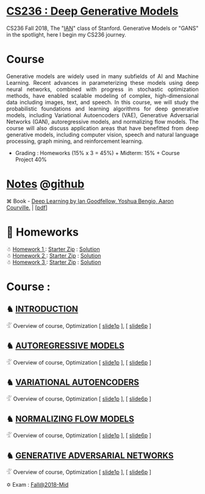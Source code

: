 # [CS236 : Deep Generative Models](https://deepgenerativemodels.github.io/)

CS236 Fall 2018, The "[IAN](https://twitter.com/goodfellow_ian?lang=en)" class of Stanford. Generative Models or "GANS" in the spotlight, here I begin my CS236 journey.

# Course

<p align="justify">Generative models are widely used in many subfields of AI and Machine Learning. Recent advances in parameterizing these models using deep neural networks, combined with progress in stochastic optimization methods, have enabled scalable modeling of complex, high-dimensional data including images, text, and speech. In this course, we will study the probabilistic foundations and learning algorithms for deep generative models, including Variational Autoencoders (VAE), Generative Adversarial Networks (GAN), autoregressive models, and normalizing flow models. The course will also discuss application areas that have benefitted from deep generative models, including computer vision, speech and natural language processing, graph mining, and reinforcement learning.</p>

  - Grading : Homeworks (15% x 3 = 45%) + Midterm: 15% + Course Project 40%

# [Notes](https://deepgenerativemodels.github.io/notes/index.html) @[github](https://github.com/deepgenerativemodels/notes)

⌘ Book - [Deep Learning by  Ian Goodfellow, Yoshua Bengio, Aaron Courville.](https://www.deeplearningbook.org/) | [[pdf](https://github.com/SKKSaikia/CS236_DGM/blob/master/doc/Deep%20Learning%20Book%20-%20Ian%20Goodfellow.pdf)]

# 🎄 Homeworks

☃ [ Homework 1 ](https://github.com/SKKSaikia/CS236_DGM/blob/master/hw/CS236_Homework_1.pdf) : [Starter Zip](https://github.com/SKKSaikia/CS236_DGM/blob/master/hw/hw1.zip) : [Solution](https://github.com/SKKSaikia/CS236_DGM/blob/master/hw/CS236_hw1_answers.pdf) <br/>
☃ [ Homework 2 ](https://github.com/SKKSaikia/CS236_DGM/blob/master/hw/hw2.pdf) : [Starter Zip](https://github.com/SKKSaikia/CS236_DGM/blob/master/hw/hw2.zip) : [Solution](https://github.com/SKKSaikia/CS236_DGM/blob/master/hw/CS236_hw2_answers.pdf) <br/>
☃ [ Homework 3 ](https://github.com/SKKSaikia/CS236_DGM/blob/master/hw/CS236_Homework_3.pdf) : [Starter Zip](https://github.com/SKKSaikia/CS236_DGM/blob/master/hw/hw3starter.zip) : [Solution](https://github.com/SKKSaikia/CS236_DGM/blob/master/hw/CS236_Homework_3_answer.pdf) <br/>

# Course :

## ♞ [INTRODUCTION](https://deepgenerativemodels.github.io/notes/introduction/) 

𓁅 Overview of course, Optimization [ [slide1p](https://github.com/SKKSaikia/CS221_AI/blob/master/slides/overview.pdf) ], [ [slide6p](https://github.com/SKKSaikia/CS221_AI/blob/master/slides/overview-6pp.pdf) ] <br/>


## ♞ [AUTOREGRESSIVE MODELS](https://deepgenerativemodels.github.io/notes/autoregressive/)

𓁅 Overview of course, Optimization [ [slide1p](https://github.com/SKKSaikia/CS221_AI/blob/master/slides/overview.pdf) ], [ [slide6p](https://github.com/SKKSaikia/CS221_AI/blob/master/slides/overview-6pp.pdf) ] <br/>

## ♞ [VARIATIONAL AUTOENCODERS](https://deepgenerativemodels.github.io/notes/vae/)

𓁅 Overview of course, Optimization [ [slide1p](https://github.com/SKKSaikia/CS221_AI/blob/master/slides/overview.pdf) ], [ [slide6p](https://github.com/SKKSaikia/CS221_AI/blob/master/slides/overview-6pp.pdf) ] <br/>

## ♞ [NORMALIZING FLOW MODELS](https://deepgenerativemodels.github.io/notes/flow/)

𓁅 Overview of course, Optimization [ [slide1p](https://github.com/SKKSaikia/CS221_AI/blob/master/slides/overview.pdf) ], [ [slide6p](https://github.com/SKKSaikia/CS221_AI/blob/master/slides/overview-6pp.pdf) ] <br/>

## ♞ [GENERATIVE ADVERSARIAL NETWORKS](https://deepgenerativemodels.github.io/notes/gan/)

𓁅 Overview of course, Optimization [ [slide1p](https://github.com/SKKSaikia/CS221_AI/blob/master/slides/overview.pdf) ], [ [slide6p](https://github.com/SKKSaikia/CS221_AI/blob/master/slides/overview-6pp.pdf) ] <br/>

✡ Exam : [Fall@2018-Mid](https://github.com/SKKSaikia/CS236_DGM/blob/master/exam/CS236_mid_term_soln.pdf)
